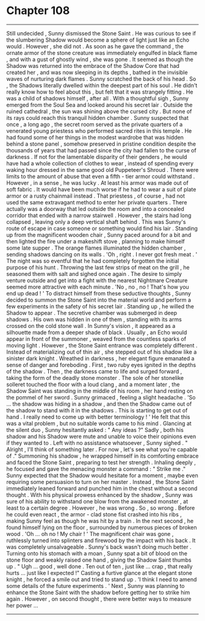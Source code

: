 
# Chapter 108


---

Still undecided , Sunny dismissed the Stone Saint . He was curious to see if the slumbering Shadow would become a sphere of light just like an Echo would .
However , she did not .
As soon as he gave the command , the ornate armor of the stone creature was immediately engulfed in black flame , and with a gust of ghostly wind , she was gone . It seemed as though the Shadow was returned into the embrace of the Shadow Core that had created her , and was now sleeping in its depths , bathed in the invisible waves of nurturing dark flames .
Sunny scratched the back of his head . So , the Shadows literally dwelled within the deepest part of his soul . He didn't really know how to feel about this , but felt that it was strangely fitting .
He was a child of shadows himself , after all .
With a thoughtful sigh , Sunny emerged from the Soul Sea and looked around his secret lair .
Outside the ruined cathedral , the sun was shining above the cursed city . But none of its rays could reach this tranquil hidden chamber . Sunny suspected that once , a long ago , the secret room served as the private quarters of a venerated young priestess who performed sacred rites in this temple .
He had found some of her things in the modest wardrobe that was hidden behind a stone panel , somehow preserved in pristine condition despite the thousands of years that had passed since the city had fallen to the curse of darkness . If not for the lamentable disparity of their genders , he would have had a whole collection of clothes to wear , instead of spending every waking hour dressed in the same good old Puppeteer's Shroud .
There were limits to the amount of abuse that even a fifth - tier armor could withstand . However , in a sense , he was lucky . At least his armor was made out of soft fabric . It would have been much worse if he had to wear a suit of plate armor or a rusty chainmail instead .
That priestess , of course , had not used the same extravagant method to enter her private quarters . There actually was a doorway that led outside the room and into a concealed corridor that ended with a narrow stairwell . However , the stairs had long collapsed , leaving only a deep vertical shaft behind . This was Sunny's route of escape in case someone or something would find his lair .
Standing up from the magnificent wooden chair , Sunny paced around for a bit and then lighted the fire under a makeshift stove , planning to make himself some late supper . The orange flames illuminated the hidden chamber , sending shadows dancing on its walls .
'Oh , right . I never got fresh meat . '
The night was so eventful that he had completely forgotten the initial purpose of his hunt .
Throwing the last few strips of meat on the grill , he seasoned them with salt and sighed once again . The desire to simply venture outside and get into a fight with the nearest Nightmare Creature seemed more attractive with each minute .
'No , no , no ! That's how you end up dead ! '
To distract himself from these seductive thoughts , Sunny decided to summon the Stone Saint into the material world and perform a few experiments in the safety of his secret lair .
Standing up , he willed the Shadow to appear .
The secretive chamber was submerged in deep shadows . His own was hidden in one of them , standing with its arms crossed on the cold stone wall . In Sunny's vision , it appeared as a silhouette made from a deeper shade of black .
Usually , an Echo would appear in front of the summoner , weaved from the countless sparks of moving light . However , the Stone Saint entrance was completely different . Instead of materializing out of thin air , she stepped out of his shadow like a sinister dark knight . Wreathed in darkness , her elegant figure emanated a sense of danger and foreboding .
First , two ruby eyes ignited in the depths of the shadow . Then , the darkness came to life and surged forward , taking the form of the deadly stone monster . The sole of her stonelike solleret touched the floor with a loud clang , and a moment later , the Shadow Saint was standing in the middle of his room , her hand resting on the pommel of her sword .
Sunny grimaced , feeling a slight headache .
'So … the shadow was hiding in a shadow , and then the Shadow came out of the shadow to stand with it in the shadows . This is starting to get out of hand . I really need to come up with better terminology ! '
He felt that this was a vital problem , but no suitable words came to his mind . Glancing at the silent duo , Sunny hesitantly asked :
" Any ideas ?"
Sadly , both his shadow and his Shadow were mute and unable to voice their opinions even if they wanted to . Left with no assistance whatsoever , Sunny sighed .
" Alright , I'll think of something later . For now , let's see what you're capable of ."
Summoning his shadow , he wrapped himself in its comforting embrace and faced the Stone Saint , preparing to test her strength . Inhaling deeply , he focused and gave the menacing monster a command :
" Strike me ."
Sunny expected that the Shadow would hesitate for a moment , maybe even requiring some persuasion to turn on her master . Instead , the Stone Saint immediately leaned forward and punched him in the chest without a second thought .
With his physical prowess enhanced by the shadow , Sunny was sure of his ability to withstand one blow from the awakened monster , at least to a certain degree . However , he was wrong .
So , so wrong .
Before he could even react , the armor - clad stone fist crashed into his ribs , making Sunny feel as though he was hit by a train . In the next second , he found himself lying on the floor , surrounded by numerous pieces of broken wood .
'Oh … oh no ! My chair ! '
The magnificent chair was gone , ruthlessly turned into splinters and firewood by the impact with his back . It was completely unsalvageable .
Sunny's back wasn't doing much better .
Turning onto his stomach with a moan , Sunny spat a bit of blood on the stone floor and weakly raised one hand , giving the Shadow Saint thumbs up .
" Ugh … good , well done . Ten out of ten , just like … crap , that really hurts … just like I expected !"
Casting a furtive glance at the elegant stone knight , he forced a smile out and tried to stand up .
'I think I need to amend some details of the future experiments . '
Next , Sunny was planning to enhance the Stone Saint with the shadow before getting her to strike him again .
However , on second thought , there were better ways to measure her power …

---

